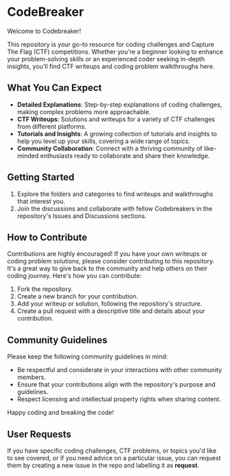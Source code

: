 # CodeBreaker

Welcome to Codebreaker!

This repository is your go-to resource for coding challenges and Capture The Flag (CTF) competitions. Whether you're a beginner looking to enhance your problem-solving skills or an experienced coder seeking in-depth insights, you'll find CTF writeups and coding problem walkthroughs here.

## What You Can Expect

- **Detailed Explanations**: Step-by-step explanations of coding challenges, making complex problems more approachable.
- **CTF Writeups**: Solutions and writeups for a variety of CTF challenges from different platforms.
- **Tutorials and Insights**: A growing collection of tutorials and insights to help you level up your skills, covering a wide range of topics.
- **Community Collaboration**: Connect with a thriving community of like-minded enthusiasts ready to collaborate and share their knowledge.

## Getting Started

1. Explore the folders and categories to find writeups and walkthroughs that interest you.
2. Join the discussions and collaborate with fellow Codebreakers in the repository's Issues and Discussions sections.

## How to Contribute

Contributions are highly encouraged! If you have your own writeups or coding problem solutions, please consider contributing to this repository. It's a great way to give back to the community and help others on their coding journey. Here's how you can contribute:

1. Fork the repository.
2. Create a new branch for your contribution.
3. Add your writeup or solution, following the repository's structure.
4. Create a pull request with a descriptive title and details about your contribution.

## Community Guidelines

Please keep the following community guidelines in mind:

- Be respectful and considerate in your interactions with other community members.
- Ensure that your contributions align with the repository's purpose and guidelines.
- Respect licensing and intellectual property rights when sharing content.

Happy coding and breaking the code!


## User Requests

If you have specific coding challenges, CTF problems, or topics you'd like to see covered, or if you need advice on a particular issue, you can request them by creating a new issue in the repo and labelling it as **request**.
